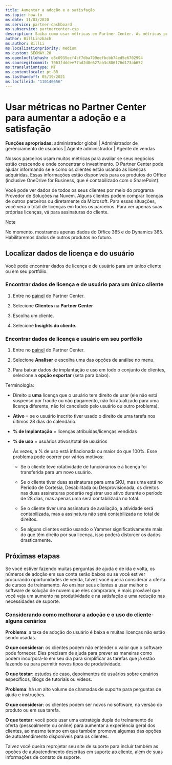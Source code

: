 ```yaml
---
title: Aumentar a adoção e a satisfação
ms.topic: how-to
ms.date: 11/03/2020
ms.service: partner-dashboard
ms.subservice: partnercenter-csp
description: Saiba como usar métricas em Partner Center. As métricas podem mostrar se sua empresa está crescendo, como os clientes usam suas licenças e onde concentrar o investimento.
author: BillLinzbach
ms.author: BillLi
ms.localizationpriority: medium
ms.custom: SEOMAY.20
ms.openlocfilehash: e8c0935ecf4cf7dba799eefbcbb74ed5e6702994
ms.sourcegitcommit: 7063fdddee77ad2d8e627ab3c806f76d173ab652
ms.translationtype: MT
ms.contentlocale: pt-BR
ms.lasthandoff: 05/19/2021
ms.locfileid: "110146656"
---
```

# <a name="use-metrics-in-partner-center-to-increase-adoption-and-satisfaction"></a>Usar métricas no Partner Center para aumentar a adoção e a satisfação

**Funções apropriadas:** administrador global | Administrador de gerenciamento de usuários | Agente administrador | Agente de vendas

Nossos parceiros usam muitos métricas para avaliar se seus negócios estão crescendo e onde concentrar o investimento. O Partner Center pode ajudar informando se e como os clientes estão usando as licenças adquiridas. Essas informações estão disponíveis para os produtos do Office (inclusive OneDrive for Business, que é contabilizado com o SharePoint).

Você pode ver dados de todos os seus clientes por meio do programa Provedor de Soluções na Nuvem. Alguns clientes podem comprar licenças de outros parceiros ou diretamente da Microsoft. Para essas situações, você verá o total de licenças em todos os parceiros. Para ver apenas suas próprias licenças, vá para assinaturas do cliente.

> [!NOTE]  
> No momento, mostramos apenas dados do Office 365 e do Dynamics 365. Habilitaremos dados de outros produtos no futuro.

## <a name="find-license-and-user-data"></a>Localizar dados de licença e do usuário

Você pode encontrar dados de licença e de usuário para um único cliente ou em seu portfólio.

### <a name="find-license-and-user-data-for-a-single-customer"></a>Encontrar dados de licença e de usuário para um único cliente

1. Entre no [painel](https://partner.microsoft.com/dashboard) do Partner Center.

2. Selecione **Clientes** na **Partner Center**

3. Escolha um cliente.

4. Selecione **Insights do cliente.**

### <a name="find-license-and-user-data-across-your-portfolio"></a>Encontrar dados de licença e usuário em seu portfólio

1. Entre no [painel](https://partner.microsoft.com/dashboard) do Partner Center.

2. Selecione **Analisar** e escolha uma das opções de análise no menu.

3. Para baixar dados de implantação e uso em todo o conjunto de clientes, selecione a **opção exportar** (seta para baixo).

Terminologia:

- Direito **= uma** licença que o usuário tem direito de usar (ele não está suspenso por fraude ou não pagamento, não foi atualizado para uma licença diferente, não foi cancelado pelo usuário ou outro problema).

- **Ativo** = se o usuário inscrito tiver usado o direito de uma tarefa nos últimos 28 dias do calendário.

- **% de Implantação** = licenças atribuídas/licenças vendidas

- **% de uso** = usuários ativos/total de usuários

   Às vezes, a % de uso está inflacionada ou maior do que 100%. Esse problema pode ocorrer por vários motivos:

  - Se o cliente teve rotatividade de funcionários e a licença foi transferida para um novo usuário.

  - Se o cliente tiver duas assinaturas para uma SKU, mas uma está no Período de Cortesia, Desabilitada ou Desprovisionada, os direitos nas duas assinaturas poderão registrar uso ativo durante o período de 28 dias, mas apenas uma será contabilizada no total.

  - Se o cliente tiver uma assinatura de avaliação, a atividade será contabilizada, mas a assinatura não será contabilizada no total de direitos.

  - Se alguns clientes estão usando o Yammer significativamente mais do que têm direito por sua licença, isso poderá distorcer os dados drasticamente.

## <a name="next-steps"></a>Próximas etapas

Se você estiver fazendo muitas perguntas de ajuda e de ida e volta, os números de adoção em sua conta serão baixos ou se você estiver procurando oportunidades de venda, talvez você queira considerar a oferta de cursos de treinamento. Ao ensinar seus clientes a usar melhor o software de solução de nuvem que eles compraram, é mais provável que você veja um aumento na produtividade e na satisfação e uma redução nas necessidades de suporte.

### <a name="considering-how-to-improve-customer-adoption-and-usage---a-couple-scenarios"></a>Considerando como melhorar a adoção e o uso do cliente-alguns cenários

**Problema**: a taxa de adoção do usuário é baixa e muitas licenças não estão sendo usadas.

**O que considerar**: os clientes podem não entender o valor que o software pode fornecer. Eles precisam de ajuda para prever as maneiras como podem incorporá-lo em seu dia para simplificar as tarefas que já estão fazendo ou para permitir novos tipos de produtividade.

**O que testar**: estudos de caso, depoimentos de usuários sobre cenários específicos, Blogs de tutoriais ou vídeos.

**Problema**: há um alto volume de chamadas de suporte para perguntas de ajuda e instruções.

**O que considerar**: os clientes podem ser novos no software, na versão do produto ou em sua tarefa.

**O que tentar**: você pode usar uma estratégia dupla de treinamento de oferta (pessoalmente ou online) para aumentar a experiência geral dos clientes, ao mesmo tempo em que também promove algumas das opções de autoatendimento disponíveis para os clientes.

Talvez você queira reprojetar seu site de suporte para incluir também as opções de autoatendimento descritas em [suporte ao cliente,](customer-self-support.md) além de suas informações de contato de suporte.

